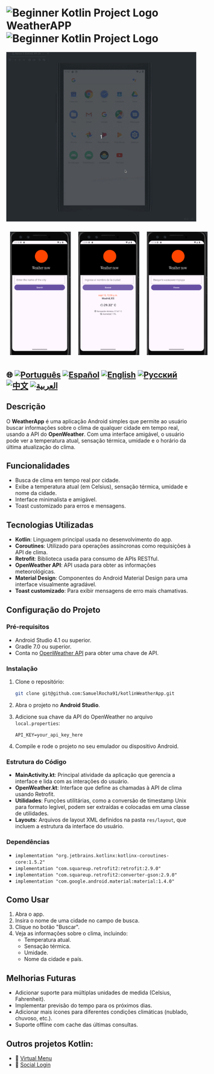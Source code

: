 # <img src="https://italiancoders.it/wp-content/uploads/2018/01/kotlin_250x250.png" alt="Beginner Kotlin Project Logo" width="52" height="30" /> WeatherAPP <img src="https://italiancoders.it/wp-content/uploads/2018/01/kotlin_250x250.png" alt="Beginner Kotlin Project Logo" width="52" height="30" />


![WeatherApp](./app/src/main/weather.gif)

<div style="display: flex; justify-content: space-around;">
  <img src="./app/src/main/res/drawable/english.png" alt="english version app" style="width:32%; height: auto; margin:10px;" />
  <img src="./app/src/main/res/drawable/spanish.png" alt="spanish version app" style="width:32%; height: auto; margin:10px;" />
  <img src="./app/src/main/res/drawable/ru.png" alt="russian version app" style="width:32%; height: auto; margin:10px;" />
</div>

## 🌐 [![Português](https://img.shields.io/badge/Português-green)](https://github.com/SamuelRocha91/kotlinWeatherApp/blob/main/README.md) [![Español](https://img.shields.io/badge/Español-yellow)](https://github.com/SamuelRocha91/kotlinWeatherApp/blob/main/README_es.md) [![English](https://img.shields.io/badge/English-blue)](https://github.com/SamuelRocha91/kotlinWeatherApp/blob/main/README_en.md) [![Русский](https://img.shields.io/badge/Русский-lightgrey)](https://github.com/SamuelRocha91/kotlinWeatherApp/blob/main/README_ru.md) [![中文](https://img.shields.io/badge/中文-red)](https://github.com/SamuelRocha91/kotlinWeatherApp/blob/main/README_ch.md) [![العربية](https://img.shields.io/badge/العربية-orange)](https://github.com/SamuelRocha91/kotlinWeatherApp/blob/main/README_ar.md)

## Descrição

O **WeatherApp** é uma aplicação Android simples que permite ao usuário buscar informações sobre o clima de qualquer cidade em tempo real, usando a API do **OpenWeather**. Com uma interface amigável, o usuário pode ver a temperatura atual, sensação térmica, umidade e o horário da última atualização do clima.

## Funcionalidades

- Busca de clima em tempo real por cidade.
- Exibe a temperatura atual (em Celsius), sensação térmica, umidade e nome da cidade.
- Interface minimalista e amigável.
- Toast customizado para erros e mensagens.

## Tecnologias Utilizadas

- **Kotlin**: Linguagem principal usada no desenvolvimento do app.
- **Coroutines**: Utilizado para operações assíncronas como requisições à API de clima.
- **Retrofit**: Biblioteca usada para consumo de APIs RESTful.
- **OpenWeather API**: API usada para obter as informações meteorológicas.
- **Material Design**: Componentes do Android Material Design para uma interface visualmente agradável.
- **Toast customizado**: Para exibir mensagens de erro mais chamativas.

## Configuração do Projeto

### Pré-requisitos

- Android Studio 4.1 ou superior.
- Gradle 7.0 ou superior.
- Conta no [OpenWeather API](https://openweathermap.org/api) para obter uma chave de API.

### Instalação

1. Clone o repositório:

   ```bash
   git clone git@github.com:SamuelRocha91/kotlinWeatherApp.git
   ```

2. Abra o projeto no **Android Studio**.

3. Adicione sua chave da API do OpenWeather no arquivo `local.properties`:

   ```
   API_KEY=your_api_key_here
   ```

4. Compile e rode o projeto no seu emulador ou dispositivo Android.

### Estrutura do Código

- **MainActivity.kt**: Principal atividade da aplicação que gerencia a interface e lida com as interações do usuário.
- **OpenWeather.kt**: Interface que define as chamadas à API de clima usando Retrofit.
- **Utilidades**: Funções utilitárias, como a conversão de timestamp Unix para formato legível, podem ser extraídas e colocadas em uma classe de utilidades.
- **Layouts**: Arquivos de layout XML definidos na pasta `res/layout`, que incluem a estrutura da interface do usuário.

### Dependências

- `implementation "org.jetbrains.kotlinx:kotlinx-coroutines-core:1.5.2"`
- `implementation "com.squareup.retrofit2:retrofit:2.9.0"`
- `implementation "com.squareup.retrofit2:converter-gson:2.9.0"`
- `implementation "com.google.android.material:material:1.4.0"`

## Como Usar

1. Abra o app.
2. Insira o nome de uma cidade no campo de busca.
3. Clique no botão "Buscar".
4. Veja as informações sobre o clima, incluindo:
    - Temperatura atual.
    - Sensação térmica.
    - Umidade.
    - Nome da cidade e país.

## Melhorias Futuras

- Adicionar suporte para múltiplas unidades de medida (Celsius, Fahrenheit).
- Implementar previsão do tempo para os próximos dias.
- Adicionar mais ícones para diferentes condições climáticas (nublado, chuvoso, etc.).
- Suporte offline com cache das últimas consultas.

## Outros projetos Kotlin:

- 📜 [Virtual Menu](https://github.com/SamuelRocha91/kotlinVirtualMenu)
- 👤 [Social Login](https://github.com/SamuelRocha91/kotlinLoginSocial)
  
